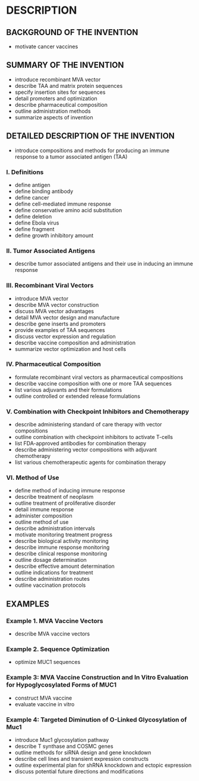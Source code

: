 # DESCRIPTION

## BACKGROUND OF THE INVENTION

- motivate cancer vaccines

## SUMMARY OF THE INVENTION

- introduce recombinant MVA vector
- describe TAA and matrix protein sequences
- specify insertion sites for sequences
- detail promoters and optimization
- describe pharmaceutical composition
- outline administration methods
- summarize aspects of invention

## DETAILED DESCRIPTION OF THE INVENTION

- introduce compositions and methods for producing an immune response to a tumor associated antigen (TAA)

### I. Definitions

- define antigen
- define binding antibody
- define cancer
- define cell-mediated immune response
- define conservative amino acid substitution
- define deletion
- define Ebola virus
- define fragment
- define growth inhibitory amount

### II. Tumor Associated Antigens

- describe tumor associated antigens and their use in inducing an immune response

### III. Recombinant Viral Vectors

- introduce MVA vector
- describe MVA vector construction
- discuss MVA vector advantages
- detail MVA vector design and manufacture
- describe gene inserts and promoters
- provide examples of TAA sequences
- discuss vector expression and regulation
- describe vaccine composition and administration
- summarize vector optimization and host cells

### IV. Pharmaceutical Composition

- formulate recombinant viral vectors as pharmaceutical compositions
- describe vaccine composition with one or more TAA sequences
- list various adjuvants and their formulations
- outline controlled or extended release formulations

### V. Combination with Checkpoint Inhibitors and Chemotherapy

- describe administering standard of care therapy with vector compositions
- outline combination with checkpoint inhibitors to activate T-cells
- list FDA-approved antibodies for combination therapy
- describe administering vector compositions with adjuvant chemotherapy
- list various chemotherapeutic agents for combination therapy

### VI. Method of Use

- define method of inducing immune response
- describe treatment of neoplasm
- outline treatment of proliferative disorder
- detail immune response
- administer composition
- outline method of use
- describe administration intervals
- motivate monitoring treatment progress
- describe biological activity monitoring
- describe immune response monitoring
- describe clinical response monitoring
- outline dosage determination
- describe effective amount determination
- outline indications for treatment
- describe administration routes
- outline vaccination protocols

## EXAMPLES

### Example 1. MVA Vaccine Vectors

- describe MVA vaccine vectors

### Example 2. Sequence Optimization

- optimize MUC1 sequences

### Example 3: MVA Vaccine Construction and In Vitro Evaluation for Hypoglycosylated Forms of MUC1

- construct MVA vaccine
- evaluate vaccine in vitro

### Example 4: Targeted Diminution of O-Linked Glycosylation of Muc1

- introduce Muc1 glycosylation pathway
- describe T synthase and COSMC genes
- outline methods for siRNA design and gene knockdown
- describe cell lines and transient expression constructs
- outline experimental plan for shRNA knockdown and ectopic expression
- discuss potential future directions and modifications

